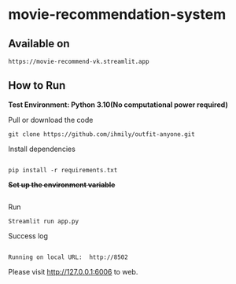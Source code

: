 # movie-recommendation-system

## Available on 
```
https://movie-recommend-vk.streamlit.app
```
## How to Run

**Test Environment:  Python 3.10(No computational power required)**

Pull or download the code

```
git clone https://github.com/ihmily/outfit-anyone.git
```

Install dependencies

```

pip install -r requirements.txt
```

~~**Set up the environment variable**~~

```

```

Run

```
Streamlit run app.py
```

Success log

```

Running on local URL:  http://8502
```

Please visit http://127.0.0.1:6006 to web. 
